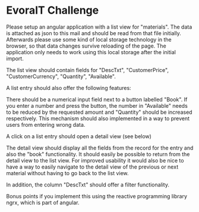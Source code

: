 # EvoraIT Challenge

Please setup an angular application with a list view for "materials". The data is attached as json to this mail and should be read from that file initially. Afterwards please use some kind of local storage technology in the browser, so that data changes survive reloading of the page. The application only needs to work using this local storage after the initial import.

The list view should contain fields for "DescTxt", "CustomerPrice", "CustomerCurrency", "Quantity", "Available".

A list entry should also offer the following features:

There should be a numerical input field next to a button labelled "Book". If you enter a number and press the button, the number in "Available" needs to be reduced by the requested amount and "Quantity" should be increased respectively. This mechanism should also implemented in a way to prevent users from entering wrong data.

A click on a list entry should open a detail view (see below)

The detail view should display all the fields from the record for the entry and also the "book" functionality. It should easily be possible to return from the detail view to the list view. For improved usability it would also be nice to have a way to easily navigate to the detail view of the previous or next material without having to go back to the list view.

In addition, the column "DescTxt" should offer a filter functionality.

Bonus points if you implement this using the reactive programming library ngrx, which is part of angular.
